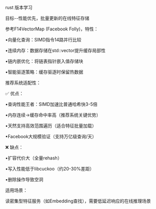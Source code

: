 rust 版本学习

目标--性能优先，批量更新的在线特征存储

参考F14VectorMap (Facebook Folly)​，​特性​：

•​向量化查询​：SIMD指令14路并行比较

•​连续内存​：数据存储在std::vector提升缓存局部性

•​链内嵌优化​：将链表指针嵌入值存储块

•​智能驱逐策略​：缓存驱逐时保留热数据

​推荐系统适配性​：

✅ ​优点​：

•​查询性能王者​：SIMD加速比普通哈希快3-5倍

•内存连续→缓存命中率高​（推荐系统关键优势）

•天然支持高效范围遍历（适合特征批量加载）

•Facebook大规模验证（支持万亿级查询/天）

❌ ​缺点​：

•扩容代价大（全量rehash）

•写入性能低于libcuckoo（约20-30%差距）

•删除操作导致空洞


​适用场景​：

​读密集型特征服务（如Embedding查找），需要低延迟响应的在线推理场景
